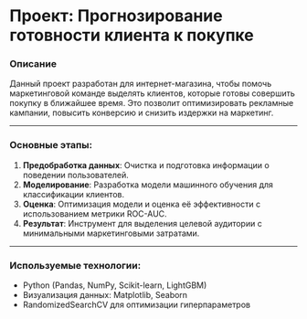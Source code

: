 # Проект: Прогнозирование готовности клиента к покупке

### Описание
Данный проект разработан для интернет-магазина, чтобы помочь маркетинговой команде выделять клиентов, которые готовы совершить покупку в ближайшее время. Это позволит оптимизировать рекламные кампании, повысить конверсию и снизить издержки на маркетинг.

---

### Основные этапы:
1. **Предобработка данных**: Очистка и подготовка информации о поведении пользователей.
2. **Моделирование**: Разработка модели машинного обучения для классификации клиентов.
3. **Оценка**: Оптимизация модели и оценка её эффективности с использованием метрики ROC-AUC.
4. **Результат**: Инструмент для выделения целевой аудитории с минимальными маркетинговыми затратами.

---

### Используемые технологии:
- Python (Pandas, NumPy, Scikit-learn, LightGBM)
- Визуализация данных: Matplotlib, Seaborn
- RandomizedSearchCV для оптимизации гиперпараметров
